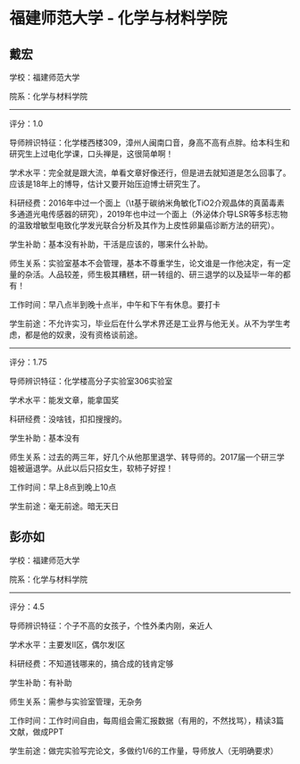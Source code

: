# 福建师范大学 - 化学与材料学院

## 戴宏

学校：福建师范大学

院系：化学与材料学院

* * *

评分：1.0

导师辨识特征：化学楼西楼309，漳州人闽南口音，身高不高有点胖。给本科生和研究生上过电化学课，口头禅是，这很简单啊！

学术水平：完全就是跟大流，单看文章好像还行，但是进去就知道是怎么回事了。应该是18年上的博导，估计又要开始压迫博士研究生了。

科研经费：2016年中过一个面上（\t基于碳纳米角敏化TiO2介观晶体的真菌毒素多通道光电传感器的研究），2019年也中过一个面上（外泌体介导LSR等多标志物的温致增敏型电致化学发光联合分析及其作为上皮性卵巢癌诊断方法的研究）。

学生补助：基本没有补助，干活是应该的，哪来什么补助。

师生关系：实验室基本不会管理，基本不尊重学生，论文谁是一作他决定，有一定量的杂活。人品较差，师生极其糟糕，研一转组的、研三退学的以及延毕一年的都有！

工作时间：早八点半到晚十点半，中午和下午有休息。要打卡

学生前途：不允许实习，毕业后在什么学术界还是工业界与他无关。从不为学生考虑，都是他的奴隶，没有资格谈前途。

* * *

评分：1.75

导师辨识特征：化学楼高分子实验室306实验室

学术水平：能发文章，能拿国奖

科研经费：没啥钱，扣扣搜搜的。

学生补助：基本没有

师生关系：过去的两三年，好几个从他那里退学、转导师的。2017届一个研三学姐被逼退学。从此以后只招女生，软柿子好捏！

工作时间：早上8点到晚上10点

学生前途：毫无前途。暗无天日

## 彭亦如

学校：福建师范大学

院系：化学与材料学院

* * *

评分：4.5

导师辨识特征：个子不高的女孩子，个性外柔内刚，亲近人

学术水平：主要发II区，偶尔发I区

科研经费：不知道钱哪来的，搞合成的钱肯定够

学生补助：有补助

师生关系：需参与实验室管理，无杂务

工作时间：工作时间自由，每周组会需汇报数据（有用的，不然找骂），精读3篇文献，做成PPT

学生前途：做完实验写完论文，多做约1/6的工作量，导师放人（无明确要求）